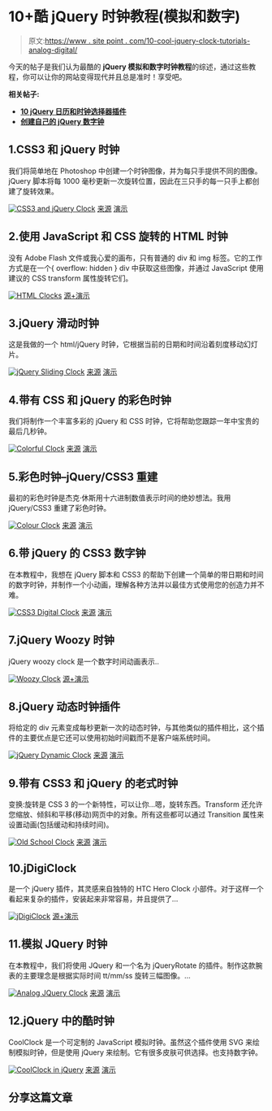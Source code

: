 # 10+酷 jQuery 时钟教程(模拟和数字)

> 原文:[https://www . site point . com/10-cool-jquery-clock-tutorials-analog-digital/](https://www.sitepoint.com/10-cool-jquery-clock-tutorials-analog-digital/)

今天的帖子是我们认为最酷的 **jQuery 模拟和数字时钟教程**的综述，通过这些教程，你可以让你的网站变得现代并且总是准时！享受吧。

**相关帖子:**

*   [**10 jQuery 日历和时钟选择器插件**](http://www.jquery4u.com/jquery-date-and-time-2/10-jquery-calendar-clock-picker-plugin-collections/)
*   [**创建自己的 jQuery 数字钟**](http://www.jquery4u.com/snippets/create-jquery-digital-clock-jquery4u/)

## 1.CSS3 和 jQuery 时钟

我们将简单地在 Photoshop 中创建一个时钟图像，并为每只手提供不同的图像。jQuery 脚本将每 1000 毫秒更新一次旋转位置，因此在三只手的每一只手上都创建了旋转效果。

 [![CSS3 and jQuery Clock](../Images/7714a523d6f84e6a373b365ac4cd4230.png)](http://tutorialpot.com/2011/09/creating-a-css3-and-jquery-clock/) 
[来源](http://tutorialpot.com/2011/09/creating-a-css3-and-jquery-clock/) [演示](http://demo.tutorialpot.com/jQueryclock/)

## 2.使用 JavaScript 和 CSS 旋转的 HTML 时钟

没有 Adobe Flash 文件或我心爱的画布，只有普通的 div 和 img 标签。它的工作方式是在一个{ overflow: hidden } div 中获取这些图像，并通过 JavaScript 使用建议的 CSS transform 属性旋转它们。

 [![HTML Clocks](../Images/e64cd249a1e29b15fc91e23f1d8a5cf5.png)](http://joncom.be/code/css-clocks/) 
[源+演示](http://joncom.be/code/css-clocks/)

## 3.jQuery 滑动时钟

这是我做的一个 html/jQuery 时钟，它根据当前的日期和时间沿着刻度移动幻灯片。

 [![jQuery Sliding Clock](../Images/21f284c3da09f7b86c0233a8d9176bf6.png)](http://doodleaday.wordpress.com/2009/10/03/doodle-231-jquery-sliding-clock/) 
[来源](http://doodleaday.wordpress.com/2009/10/03/doodle-231-jquery-sliding-clock/) [演示](http://home.comcast.net/~vonholdt/test/clock_slide/index.htm)

## 4.带有 CSS 和 jQuery 的彩色时钟

我们将制作一个丰富多彩的 jQuery 和 CSS 时钟，它将帮助您跟踪一年中宝贵的最后几秒钟。

 [![Colorful Clock](../Images/f34154888b63afa71bbef8420203805f.png)](http://tutorialzine.com/2009/12/colorful-clock-jquery-css/) 
[来源](http://tutorialzine.com/2009/12/colorful-clock-jquery-css/) [演示](http://demo.tutorialzine.com/2009/12/colorful-clock-jquery-css/demo.html)

## 5.彩色时钟–jQuery/CSS3 重建

最初的彩色时钟是杰克·休斯用十六进制数值表示时间的绝妙想法。我用 jQuery/CSS3 重建了彩色时钟。

 [![Colour Clock](../Images/7a16f97570eef6fd559975d4d2458bab.png)](http://www.joelpeterson.com/blog/2011/03/colour-clock-jquerycss3-rebuild/) 
[来源](http://www.joelpeterson.com/blog/2011/03/colour-clock-jquerycss3-rebuild/) [演示](http://www.joelpeterson.com/clock/)

## 6.带 jQuery 的 CSS3 数字钟

在本教程中，我想在 jQuery 脚本和 CSS3 的帮助下创建一个简单的带日期和时间的数字时钟，并制作一个小动画，理解各种方法并以最佳方式使用您的创造力并不难。

 [![CSS3 Digital Clock](../Images/f3b828b2094c3297daf19a78a6910942.png)](http://www.alessioatzeni.com/blog/css3-digital-clock-with-jquery/) 
[来源](http://www.alessioatzeni.com/blog/css3-digital-clock-with-jquery/) [演示](http://www.alessioatzeni.com/wp-content/tutorials/jquery/CSS3-digital-clock/index.html)

## 7.jQuery Woozy 时钟

jQuery woozy clock 是一个数字时间动画表示..

 [![Woozy Clock](../Images/521fe0e8845693b298b0153c462c45ee.png)](http://www.sabiland.net/Home/JQueryPlugins) 
[源+演示](http://www.sabiland.net/Home/JQueryPlugins)

## 8.jQuery 动态时钟插件

将给定的 div 元素变成每秒更新一次的动态时钟，与其他类似的插件相比，这个插件的主要优点是它还可以使用初始时间戳而不是客户端系统时间。

 [![jQuery Dynamic Clock](../Images/935668c6cc47804a7e7e4d676cd587b0.png)](https://github.com/Lwangaman/jQuery-Clock-Plugin) 
[来源](https://github.com/Lwangaman/jQuery-Clock-Plugin) [演示](http://jsbin.com/ugapo3/72)

## 9.带有 CSS3 和 jQuery 的老式时钟

变换:旋转是 CSS 3 的一个新特性，可以让你…嗯，旋转东西。Transform 还允许您缩放、倾斜和平移(移动)网页中的对象。所有这些都可以通过 Transition 属性来设置动画(包括缓动和持续时间)。

 [![Old School Clock](../Images/3f1d6a317b2360aba2c226130d034bf0.png)](http://css-tricks.com/css3-clock/) 
[来源](http://css-tricks.com/css3-clock/) [演示](http://css-tricks.com/examples/CSS3Clock/)

## 10.jDigiClock

是一个 jQuery 插件，其灵感来自独特的 HTC Hero Clock 小部件。对于这样一个看起来复杂的插件，安装起来非常容易，并且提供了…

 [![jDigiClock](../Images/dfa56493afb23f7eb2aee116120831e5.png)](http://www.radoslavdimov.com/jquery-plugins/jquery-plugin-digiclock/) 
[源+演示](http://www.radoslavdimov.com/jquery-plugins/jquery-plugin-digiclock/)

## 11.模拟 JQuery 时钟

在本教程中，我们将使用 JQuery 和一个名为 jQueryRotate 的插件。制作这款腕表的主要理念是根据实际时间 tt/mm/ss 旋转三幅图像。…

 [![Analog JQuery Clock](../Images/164d2e8721ac87308b063dd0b176776f.png)](http://d-zig.com/Desc.aspx?item=74) 
[来源](http://d-zig.com/Desc.aspx?item=74) [演示](http://d-zig.com/demo/46e3ec48-0f71-4615-8798-61cd83266659/)

## 12.jQuery 中的酷时钟

CoolClock 是一个可定制的 JavaScript 模拟时钟。虽然这个插件使用 SVG 来绘制模拟时钟，但是使用 jQuery 来绘制。它有很多皮肤可供选择。也支持数字钟。

 [![CoolClock in jQuery](../Images/1b184ba98e8f6fcdfa30d0ff2ecb181a.png)](http://randomibis.com/coolclock/) 
[来源](http://randomibis.com/coolclock/) [演示](http://randomibis.com/coolclock/demos/demo2.html)

## 分享这篇文章